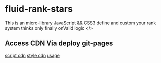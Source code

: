 # fluid-rank-stars
This is an micro-library JavaScript &amp;&amp; CSS3 define and custom your rank system thinks only finally onValid logic &lt;/> 

## Access CDN Via deploy git-pages

[script cdn](https://orivoir.github.io/fluid-rank-stars/fluid-rank-stars/script.js)
[style cdn](https://orivoir.github.io/fluid-rank-stars/fluid-rank-stars/style.css)
[usage](https://orivoir.github.io/fluid-rank-stars/usage/index.html)
        
  
